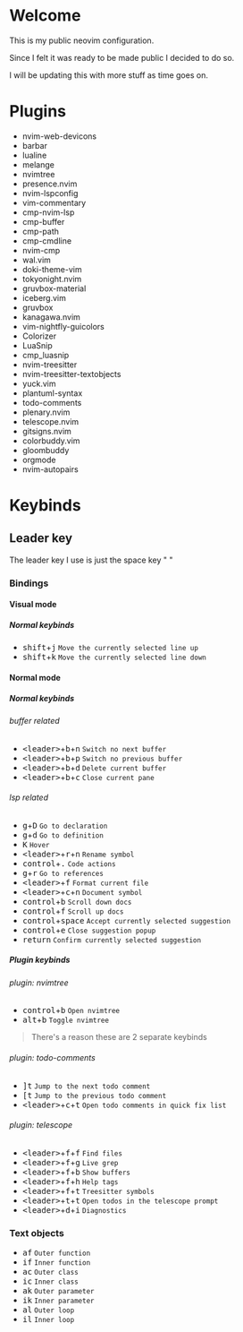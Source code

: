 # Welcome

This is my public neovim configuration.

Since I felt it was ready to be made public I decided to do so.

I will be updating this with more stuff as time goes on.

# Plugins

- nvim-web-devicons
- barbar
- lualine
- melange
- nvimtree
- presence.nvim
- nvim-lspconfig
- vim-commentary
- cmp-nvim-lsp
- cmp-buffer
- cmp-path
- cmp-cmdline
- nvim-cmp
- wal.vim
- doki-theme-vim
- tokyonight.nvim
- gruvbox-material
- iceberg.vim
- gruvbox
- kanagawa.nvim
- vim-nightfly-guicolors
- Colorizer
- LuaSnip
- cmp_luasnip
- nvim-treesitter
- nvim-treesitter-textobjects
- yuck.vim
- plantuml-syntax
- todo-comments
- plenary.nvim
- telescope.nvim
- gitsigns.nvim
- colorbuddy.vim
- gloombuddy
- orgmode
- nvim-autopairs

# Keybinds

## Leader key

The leader key I use is just the space key " "

### Bindings

#### Visual mode

##### Normal keybinds
- <kbd>shift</kbd>+<kbd>j</kbd> `Move the currently selected line up`
- <kbd>shift</kbd>+<kbd>k</kbd> `Move the currently selected line down`

#### Normal mode

##### Normal keybinds

###### buffer related
- <kbd>\<leader\></kbd>+<kbd>b</kbd>+<kbd>n</kbd> `Switch no next buffer`
- <kbd>\<leader\></kbd>+<kbd>b</kbd>+<kbd>p</kbd> `Switch no previous buffer`
- <kbd>\<leader\></kbd>+<kbd>b</kbd>+<kbd>d</kbd> `Delete current buffer`
- <kbd>\<leader\></kbd>+<kbd>b</kbd>+<kbd>c</kbd> `Close current pane`

###### lsp related
- <kbd>g</kbd>+<kbd>D</kbd> `Go to declaration`
- <kbd>g</kbd>+<kbd>d</kbd> `Go to definition`
- <kbd>K</kbd> `Hover`
- <kbd>\<leader\></kbd>+<kbd>r</kbd>+<kbd>n</kbd> `Rename symbol`
- <kbd>control</kbd>+<kbd>.</kbd> `Code actions`
- <kbd>g</kbd>+<kbd>r</kbd> `Go to references`
- <kbd>\<leader\></kbd>+<kbd>f</kbd> `Format current file`
- <kbd>\<leader\></kbd>+<kbd>c</kbd>+<kbd>n</kbd> `Document symbol`
- <kbd>control</kbd>+<kbd>b</kbd> `Scroll down docs`
- <kbd>control</kbd>+<kbd>f</kbd> `Scroll up docs`
- <kbd>control</kbd>+<kbd>space</kbd> `Accept currently selected suggestion`
- <kbd>control</kbd>+<kbd>e</kbd> `Close suggestion popup`
- <kbd>return</kbd> `Confirm currently selected suggestion`

##### Plugin keybinds

###### plugin: nvimtree
- <kbd>control</kbd>+<kbd>b</kbd> `Open nvimtree`
- <kbd>alt</kbd>+<kbd>b</kbd> `Toggle nvimtree`

> There's a reason these are 2 separate keybinds

###### plugin: todo-comments
- <kbd>]</kbd><kbd>t</kbd> `Jump to the next todo comment`
- <kbd>[</kbd><kbd>t</kbd> `Jump to the previous todo comment`
- <kbd>\<leader\></kbd>+<kbd>c</kbd>+<kbd>t</kbd> `Open todo comments in quick fix list`

###### plugin: telescope
- <kbd>\<leader\></kbd>+<kbd>f</kbd>+<kbd>f</kbd> `Find files`
- <kbd>\<leader\></kbd>+<kbd>f</kbd>+<kbd>g</kbd> `Live grep`
- <kbd>\<leader\></kbd>+<kbd>f</kbd>+<kbd>b</kbd> `Show buffers`
- <kbd>\<leader\></kbd>+<kbd>f</kbd>+<kbd>h</kbd> `Help tags`
- <kbd>\<leader\></kbd>+<kbd>f</kbd>+<kbd>t</kbd> `Treesitter symbols`
- <kbd>\<leader\></kbd>+<kbd>t</kbd>+<kbd>t</kbd> `Open todos in the telescope prompt`
- <kbd>\<leader\></kbd>+<kbd>d</kbd>+<kbd>i</kbd> `Diagnostics`

### Text objects

- <kbd>af</kbd> `Outer function`
- <kbd>if</kbd> `Inner function`
- <kbd>ac</kbd> `Outer class`
- <kbd>ic</kbd> `Inner class`
- <kbd>ak</kbd> `Outer parameter`
- <kbd>ik</kbd> `Inner parameter`
- <kbd>al</kbd> `Outer loop`
- <kbd>il</kbd> `Inner loop`
